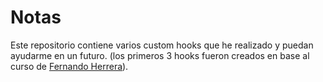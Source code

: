 # Notas
Este repositorio contiene varios custom hooks que he realizado y puedan ayudarme en un futuro. (los primeros 3 hooks fueron creados en base al curso de [Fernando Herrera](https://www.udemy.com/course/react-cero-experto/)).
